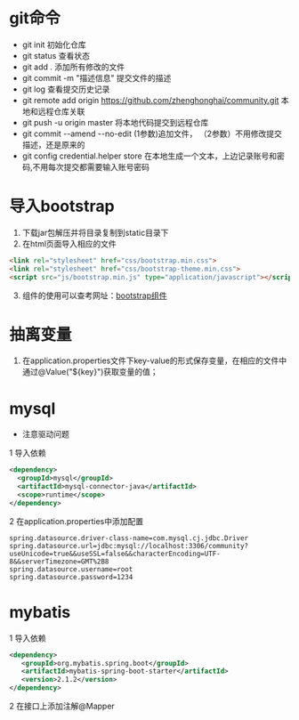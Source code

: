 # git命令
- git init  初始化仓库
- git status    查看状态
- git add .     添加所有修改的文件
- git commit -m "描述信息"  提交文件的描述
- git log   查看提交历史记录
- git remote add origin https://github.com/zhenghonghai/community.git
本地和远程仓库关联
- git push -u origin master     将本地代码提交到远程仓库
- git commit --amend --no-edit  (1参数)追加文件， （2参数）不用修改提交描述，还是原来的
- git config credential.helper store   在本地生成一个文本，上边记录账号和密码,不用每次提交都需要输入账号密码



# 导入bootstrap
1. 下载jar包解压并将目录复制到static目录下
2. 在html页面导入相应的文件
```html
<link rel="stylesheet" href="css/bootstrap.min.css">
<link rel="stylesheet" href="css/bootstrap-theme.min.css">
<script src="js/bootstrap.min.js" type="application/javascript"></script>
```
3. 组件的使用可以查考网址：[bootstrap组件](https://v3.bootcss.com/components/#navbar)

# 抽离变量
1. 在application.properties文件下key-value的形式保存变量，在相应的文件中通过@Value("${key}")获取变量的值；

# mysql
- 注意驱动问题

1 导入依赖
```xml
<dependency>
  <groupId>mysql</groupId>
  <artifactId>mysql-connector-java</artifactId>
  <scope>runtime</scope>
</dependency>
```
2 在application.properties中添加配置 
```text
spring.datasource.driver-class-name=com.mysql.cj.jdbc.Driver
spring.datasource.url=jdbc:mysql://localhost:3306/community?useUnicode=true&&useSSL=false&&characterEncoding=UTF-8&&serverTimezone=GMT%2B8
spring.datasource.username=root
spring.datasource.password=1234
```

# mybatis
1 导入依赖
```xml
<dependency>
   <groupId>org.mybatis.spring.boot</groupId>
   <artifactId>mybatis-spring-boot-starter</artifactId>
   <version>2.1.2</version>
</dependency>
```
2 在接口上添加注解@Mapper